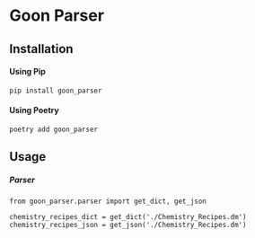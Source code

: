 
# Goon Parser

## Installation
#### Using Pip
    pip install goon_parser

#### Using Poetry
    poetry add goon_parser


## Usage
##### Parser
    from goon_parser.parser import get_dict, get_json

    chemistry_recipes_dict = get_dict('./Chemistry_Recipes.dm')
    chemistry_recipes_json = get_json('./Chemistry_Recipes.dm')

